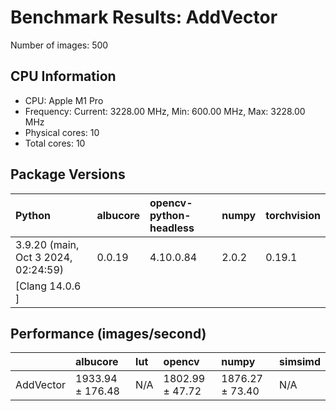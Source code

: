 # Benchmark Results: AddVector

Number of images: 500

## CPU Information

- CPU: Apple M1 Pro
- Frequency: Current: 3228.00 MHz, Min: 600.00 MHz, Max: 3228.00 MHz
- Physical cores: 10
- Total cores: 10

## Package Versions

| Python                                | albucore   | opencv-python-headless   | numpy   | torchvision   |
|:--------------------------------------|:-----------|:-------------------------|:--------|:--------------|
| 3.9.20 (main, Oct  3 2024, 02:24:59)  | 0.0.19     | 4.10.0.84                | 2.0.2   | 0.19.1        |
| [Clang 14.0.6 ]                       |            |                          |         |               |

## Performance (images/second)

|           | albucore         | lut   | opencv          | numpy           | simsimd   |
|:----------|:-----------------|:------|:----------------|:----------------|:----------|
| AddVector | 1933.94 ± 176.48 | N/A   | 1802.99 ± 47.72 | 1876.27 ± 73.40 | N/A       |
